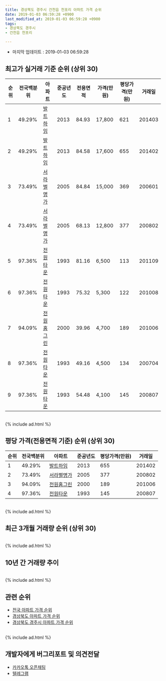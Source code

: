 ```yaml
---
title: 경상북도 경주시 건천읍 천포리 아파트 가격 순위
date: 2019-01-03 06:59:28 +0900
last_modified_at: 2019-01-03 06:59:28 +0900
tags:
- 경상북도 경주시
- 건천읍 천포리

---
```


* 마지막 업데이트 : 2019-01-03 06:59:28

## 최고가 실거래 기준 순위 (상위 30)


|순위|전국백분위|아파트|준공년도|전용면적|가격(만원)|평당가격(만원)|거래일|
|---|---|---|---|---|---|---|---|
|1|49.29%|[발트하임](https://search.naver.com/search.naver?query=%EA%B2%BD%EC%83%81%EB%B6%81%EB%8F%84+%EA%B2%BD%EC%A3%BC%EC%8B%9C+%EA%B1%B4%EC%B2%9C%EC%9D%8D+%EC%B2%9C%ED%8F%AC%EB%A6%AC+%EB%B0%9C%ED%8A%B8%ED%95%98%EC%9E%84)|2013|84.93|17,800|621|201403|
|2|49.29%|[발트하임](https://search.naver.com/search.naver?query=%EA%B2%BD%EC%83%81%EB%B6%81%EB%8F%84+%EA%B2%BD%EC%A3%BC%EC%8B%9C+%EA%B1%B4%EC%B2%9C%EC%9D%8D+%EC%B2%9C%ED%8F%AC%EB%A6%AC+%EB%B0%9C%ED%8A%B8%ED%95%98%EC%9E%84)|2013|84.58|17,600|655|201402|
|3|73.49%|[서라벌명가](https://search.naver.com/search.naver?query=%EA%B2%BD%EC%83%81%EB%B6%81%EB%8F%84+%EA%B2%BD%EC%A3%BC%EC%8B%9C+%EA%B1%B4%EC%B2%9C%EC%9D%8D+%EC%B2%9C%ED%8F%AC%EB%A6%AC+%EC%84%9C%EB%9D%BC%EB%B2%8C%EB%AA%85%EA%B0%80)|2005|84.84|15,000|369|200601|
|4|73.49%|[서라벌명가](https://search.naver.com/search.naver?query=%EA%B2%BD%EC%83%81%EB%B6%81%EB%8F%84+%EA%B2%BD%EC%A3%BC%EC%8B%9C+%EA%B1%B4%EC%B2%9C%EC%9D%8D+%EC%B2%9C%ED%8F%AC%EB%A6%AC+%EC%84%9C%EB%9D%BC%EB%B2%8C%EB%AA%85%EA%B0%80)|2005|68.13|12,800|377|200802|
|5|97.36%|[전원타운](https://search.naver.com/search.naver?query=%EA%B2%BD%EC%83%81%EB%B6%81%EB%8F%84+%EA%B2%BD%EC%A3%BC%EC%8B%9C+%EA%B1%B4%EC%B2%9C%EC%9D%8D+%EC%B2%9C%ED%8F%AC%EB%A6%AC+%EC%A0%84%EC%9B%90%ED%83%80%EC%9A%B4)|1993|81.16|6,500|113|201109|
|6|97.36%|[전원타운](https://search.naver.com/search.naver?query=%EA%B2%BD%EC%83%81%EB%B6%81%EB%8F%84+%EA%B2%BD%EC%A3%BC%EC%8B%9C+%EA%B1%B4%EC%B2%9C%EC%9D%8D+%EC%B2%9C%ED%8F%AC%EB%A6%AC+%EC%A0%84%EC%9B%90%ED%83%80%EC%9A%B4)|1993|75.32|5,300|122|201008|
|7|94.09%|[전원홈그린](https://search.naver.com/search.naver?query=%EA%B2%BD%EC%83%81%EB%B6%81%EB%8F%84+%EA%B2%BD%EC%A3%BC%EC%8B%9C+%EA%B1%B4%EC%B2%9C%EC%9D%8D+%EC%B2%9C%ED%8F%AC%EB%A6%AC+%EC%A0%84%EC%9B%90%ED%99%88%EA%B7%B8%EB%A6%B0)|2000|39.96|4,700|189|201006|
|8|97.36%|[전원타운](https://search.naver.com/search.naver?query=%EA%B2%BD%EC%83%81%EB%B6%81%EB%8F%84+%EA%B2%BD%EC%A3%BC%EC%8B%9C+%EA%B1%B4%EC%B2%9C%EC%9D%8D+%EC%B2%9C%ED%8F%AC%EB%A6%AC+%EC%A0%84%EC%9B%90%ED%83%80%EC%9A%B4)|1993|49.16|4,500|134|200704|
|9|97.36%|[전원타운](https://search.naver.com/search.naver?query=%EA%B2%BD%EC%83%81%EB%B6%81%EB%8F%84+%EA%B2%BD%EC%A3%BC%EC%8B%9C+%EA%B1%B4%EC%B2%9C%EC%9D%8D+%EC%B2%9C%ED%8F%AC%EB%A6%AC+%EC%A0%84%EC%9B%90%ED%83%80%EC%9A%B4)|1993|54.48|4,100|145|200807|


<br>
{% include ad.html %}
<br>

## 평당 가격(전용면적 기준) 순위 (상위 30)


|순위|전국백분위|아파트|준공년도|평당가격(만원)|거래일|
|---|---|---|---|---|---|
|1|49.29%|[발트하임](https://search.naver.com/search.naver?query=%EA%B2%BD%EC%83%81%EB%B6%81%EB%8F%84+%EA%B2%BD%EC%A3%BC%EC%8B%9C+%EA%B1%B4%EC%B2%9C%EC%9D%8D+%EC%B2%9C%ED%8F%AC%EB%A6%AC+%EB%B0%9C%ED%8A%B8%ED%95%98%EC%9E%84)|2013|655|201402|
|2|73.49%|[서라벌명가](https://search.naver.com/search.naver?query=%EA%B2%BD%EC%83%81%EB%B6%81%EB%8F%84+%EA%B2%BD%EC%A3%BC%EC%8B%9C+%EA%B1%B4%EC%B2%9C%EC%9D%8D+%EC%B2%9C%ED%8F%AC%EB%A6%AC+%EC%84%9C%EB%9D%BC%EB%B2%8C%EB%AA%85%EA%B0%80)|2005|377|200802|
|3|94.09%|[전원홈그린](https://search.naver.com/search.naver?query=%EA%B2%BD%EC%83%81%EB%B6%81%EB%8F%84+%EA%B2%BD%EC%A3%BC%EC%8B%9C+%EA%B1%B4%EC%B2%9C%EC%9D%8D+%EC%B2%9C%ED%8F%AC%EB%A6%AC+%EC%A0%84%EC%9B%90%ED%99%88%EA%B7%B8%EB%A6%B0)|2000|189|201006|
|4|97.36%|[전원타운](https://search.naver.com/search.naver?query=%EA%B2%BD%EC%83%81%EB%B6%81%EB%8F%84+%EA%B2%BD%EC%A3%BC%EC%8B%9C+%EA%B1%B4%EC%B2%9C%EC%9D%8D+%EC%B2%9C%ED%8F%AC%EB%A6%AC+%EC%A0%84%EC%9B%90%ED%83%80%EC%9A%B4)|1993|145|200807|


<br>
{% include ad.html %}
<br>

## 최근 3개월 거래량 순위 (상위 30)


<div style="width:100%;">
    <canvas id="deal_count_ranking" height="250"></canvas>
</div>


<script>
new Chart(document.getElementById("deal_count_ranking"), {
    type: 'horizontalBar',
    data: {
        labels: ['전원타운', '전원홈그린'],
        datasets: [{
            label: '실거래 수',
            data: [1, 1],
            borderColor: "rgba(255, 0, 128, 1)",
            backgroundColor: "rgba(255, 0, 128, 0.5)",
            fill: false,
        }]
    },
    options: {
        responsive: true,
        title: {
            display: true,
            text: '최근 3개월 거래량 순위'
        },
        tooltips: {
            mode: 'index',
            intersect: false,
            callbacks: {
                title: function(tooltipItems, data) {
                    return "실거래 수:";
                },
                label: function(tooltipItem, data) {
                    return data.labels[tooltipItem.index] + ": " + tooltipItem.xLabel;
                }
            }
        },
        hover: {
            mode: 'nearest',
            intersect: true
        },
        scales: {
            xAxes: [{
                display: true,
                scaleLabel: {
                    display: true,
                    labelString: '실거래 수'
                },
                ticks: {
                    suggestedMin: 0,
                }
            }],
            yAxes: [{
                display: true,
                ticks: {
                    autoSkip: false,
                    callback: function(value, index, values) {
                        if (value.length > 15)
                            return value.substr(0, 13) + "...";
                        else
                            return value;
                    }
                },
                scaleLabel: {
                    display: false,
                }
            }]
        }
    }
});

</script>


<br>
{% include ad.html %}
<br>

## 10년 간 거래량 추이


<div style="width:100%;">
    <canvas id="deal_progress" height="250"></canvas>
</div>

<script>
new Chart(document.getElementById("deal_progress"), {
    type: 'line',
    data: {
        labels: ['200901','200902','200903','200904','200905','200906','200907','200908','200909','200910','200911','200912','201001','201002','201003','201004','201005','201006','201007','201008','201009','201010','201011','201012','201101','201102','201103','201104','201105','201106','201107','201108','201109','201110','201111','201112','201201','201202','201203','201204','201205','201206','201207','201208','201209','201210','201211','201212','201301','201302','201303','201304','201305','201306','201307','201308','201309','201310','201311','201312','201401','201402','201403','201404','201405','201406','201407','201408','201409','201410','201411','201412','201501','201502','201503','201504','201505','201506','201507','201508','201509','201510','201511','201512','201601','201602','201603','201604','201605','201606','201607','201608','201609','201610','201611','201612','201701','201702','201703','201704','201705','201706','201707','201708','201709','201710','201711','201712','201801','201802','201803','201804','201805','201806','201807','201808','201809','201810','201811','201812','201901'],
        datasets: [{
            label: '실거래 수',
            pointRadius: 1,
            data: [1, 0, 2, 0, 3, 3, 1, 2, 0, 1, 2, 2, 0, 0, 6, 0, 1, 4, 0, 1, 4, 1, 1, 1, 2, 4, 3, 5, 2, 1, 1, 3, 2, 5, 2, 4, 3, 4, 7, 7, 5, 8, 4, 2, 4, 2, 0, 6, 2, 5, 2, 6, 3, 3, 5, 2, 1, 8, 6, 5, 2, 4, 5, 2, 3, 1, 2, 1, 0, 2, 5, 6, 1, 1, 1, 2, 0, 0, 3, 1, 1, 0, 3, 1, 0, 0, 1, 1, 2, 4, 1, 1, 1, 0, 1, 0, 1, 3, 1, 1, 0, 2, 2, 1, 1, 1, 2, 1, 1, 2, 4, 1, 3, 0, 2, 0, 1, 1, 2, 0, 0],
            borderColor: "rgba(255, 201, 14, 1)",
            backgroundColor: "rgba(255, 201, 14, 0.5)",
            fill: true,
        }]
    },
    options: {
        responsive: true,
        title: {
            display: true,
            text: '10년간 거래량 추이'
        },
        tooltips: {
            mode: 'index',
            intersect: false,
        },
        hover: {
            mode: 'nearest',
            intersect: true
        },
        scales: {
            xAxes: [{
                display: true,
                scaleLabel: {
                    display: true,
                    labelString: '년/월'
                }
            }],
            yAxes: [{
                display: true,
                ticks: {
                    suggestedMin: 0,
                },
                scaleLabel: {
                    display: true,
                    labelString: '실거래 수'
                }
            }]
        }
    }
});

</script>


<br>
{% include ad.html %}
<br>

## 관련 순위

- [전국 아파트 가격 순위](https://inasie.github.io/apt-ranking/전국)
- [경상북도 아파트 가격 순위](https://inasie.github.io/apt-ranking/경상북도)
- [경상북도 경주시 아파트 가격 순위](https://inasie.github.io/apt-ranking/경상북도-경주시)


<br>
{% include ad.html %}
<br>

## 개발자에게 버그리포트 및 의견전달

- [카카오톡 오픈채팅](https://open.kakao.com/o/gLJUAP4)
- [텔레그램](https://t.me/inasie)

